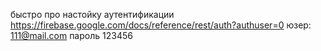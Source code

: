 быстро про настойку аутентификации https://firebase.google.com/docs/reference/rest/auth?authuser=0
юзер: 111@mail.com пароль 123456